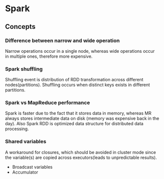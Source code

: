 # Spark

## Concepts

### Difference between narrow and wide operation

Narrow operations occur in a single node, whereas wide operations occur in multiple ones, therefore more expensive.

### Spark shuffling

Shuffling event is distribution of RDD transformation across different nodes(partitions). Shuffling occurs when distinct keys exists in different partitions.

### Spark vs MapReduce performance

Spark is faster due to the fact that it stores data in memory, whereas MR always stores intermediate data on disk (memory was expensive back in the day). Also Spark RDD is optimized data structure for distributed data processing.

### Shared variables

A workaround for closures, which should be avoided in cluster mode since the variable(s) are copied across executors(leads to unpredictable results).

* Broadcast variables
* Accumulator 